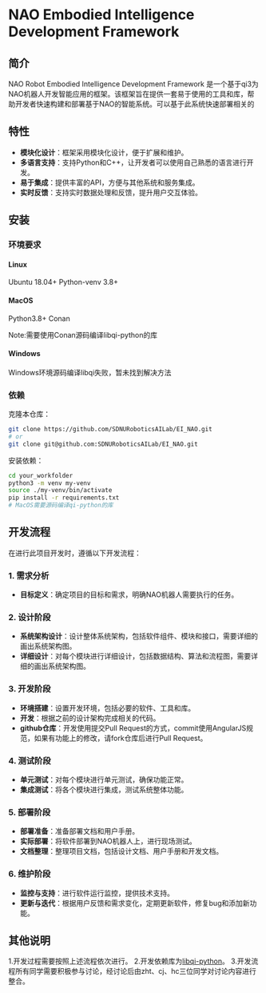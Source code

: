 # NAO Embodied Intelligence Development Framework

## 简介

NAO Robot Embodied Intelligence Development Framework 是一个基于qi3为NAO机器人开发智能应用的框架。该框架旨在提供一套易于使用的工具和库，帮助开发者快速构建和部署基于NAO的智能系统。可以基于此系统快速部署相关的

## 特性

- **模块化设计**：框架采用模块化设计，便于扩展和维护。
- **多语言支持**：支持Python和C++，让开发者可以使用自己熟悉的语言进行开发。
- **易于集成**：提供丰富的API，方便与其他系统和服务集成。
- **实时反馈**：支持实时数据处理和反馈，提升用户交互体验。

## 安装

### 环境要求

#### Linux

Ubuntu 18.04+
Python-venv 3.8+

#### MacOS

Python3.8+
Conan

Note:需要使用Conan源码编译libqi-python的库

#### Windows

Windows环境源码编译libqi失败，暂未找到解决方法

### 依赖

克隆本仓库：

```bash
git clone https://github.com/SDNURoboticsAILab/EI_NAO.git
# or
git clone git@github.com:SDNURoboticsAILab/EI_NAO.git
```

安装依赖：

```bash
cd your_workfolder
python3 -m venv my-venv 
source ./my-venv/bin/activate
pip install -r requirements.txt
# MacOS需要源码编译qi-python的库
```

## 开发流程

在进行此项目开发时，遵循以下开发流程：

### 1. 需求分析

- **目标定义**：确定项目的目标和需求，明确NAO机器人需要执行的任务。

### 2. 设计阶段

- **系统架构设计**：设计整体系统架构，包括软件组件、模块和接口，需要详细的画出系统架构图。
- **详细设计**：对每个模块进行详细设计，包括数据结构、算法和流程图，需要详细的画出系统架构图。

### 3. 开发阶段

- **环境搭建**：设置开发环境，包括必要的软件、工具和库。
- **开发**：根据之前的设计架构完成相关的代码。
- **github仓库**：开发使用提交Pull Request的方式，commit使用AngularJS规范，如果有功能上的修改，请fork仓库后进行Pull Request。

### 4. 测试阶段

- **单元测试**：对每个模块进行单元测试，确保功能正常。
- **集成测试**：将各个模块进行集成，测试系统整体功能。

### 5. 部署阶段

- **部署准备**：准备部署文档和用户手册。
- **实际部署**：将软件部署到NAO机器人上，进行现场测试。
- **文档整理**：整理项目文档，包括设计文档、用户手册和开发文档。

### 6. 维护阶段

- **监控与支持**：进行软件运行监控，提供技术支持。
- **更新与迭代**：根据用户反馈和需求变化，定期更新软件，修复bug和添加新功能。

## 其他说明

1.开发过程需要按照上述流程依次进行。
2.开发依赖库为[libqi-python](https://github.com/aldebaran/libqi-python)。
3.开发流程所有同学需要积极参与讨论，经讨论后由zht、cj、hc三位同学对讨论内容进行整合。
